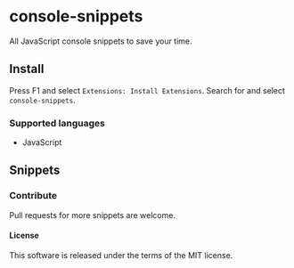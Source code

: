 # console-snippets 
All JavaScript console snippets to save your time.

## Install
Press F1 and select `Extensions: Install Extensions`.
Search for and select `console-snippets`.

### Supported languages
- JavaScript

## Snippets

### Contribute
Pull requests for more snippets are welcome.

#### License
This software is released under the terms of the MIT license.